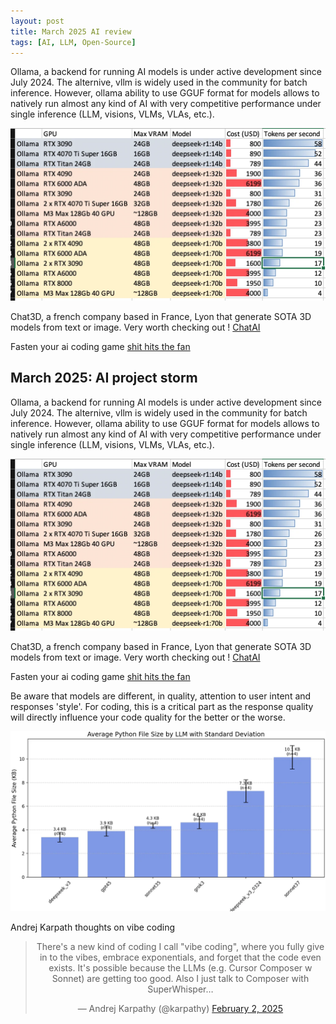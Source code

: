 ```yaml
---
layout: post
title: March 2025 AI review
tags: [AI, LLM, Open-Source]
---
```


Ollama, a backend for running AI models is under active development since July 2024. The alternive, vllm is widely used in the community for batch inference. However, ollama ability to use GGUF format for models allows to natively run almost any kind of AI with very competitive performance under single inference (LLM, visions, VLMs, VLAs, etc.).

![Ollama, Speed](/images/ollamaspeed.png "Ollama perfomrance comparison")

Chat3D, a french company based in France, Lyon that generate SOTA 3D models from text or image. Very worth checking out !
[ChatAI](https://chat3d.ai/) 

Fasten your ai coding game
[shit hits the fan](https://www.reddit.com/r/ClaudeAI/comments/1jj2ucr/i_completed_a_project_with_100_aigenerated_code/)


## March 2025: AI project storm


Ollama, a backend for running AI models is under active development since July 2024. The alternive, vllm is widely used in the community for batch inference. However, ollama ability to use GGUF format for models allows to natively run almost any kind of AI with very competitive performance under single inference (LLM, visions, VLMs, VLAs, etc.).

![Ollama, Speed](/images/ollamaspeed.png "Ollama perfomrance comparison")

Chat3D, a french company based in France, Lyon that generate SOTA 3D models from text or image. Very worth checking out !
[ChatAI](https://chat3d.ai/) 

Fasten your ai coding game
[shit hits the fan](https://www.reddit.com/r/ClaudeAI/comments/1jj2ucr/i_completed_a_project_with_100_aigenerated_code/)

Be aware that models are different, in quality, attention to user intent and responses 'style'. For coding, this is a critical part as the response quality will directly influence your code quality for the better or the worse.

![python average size](../images/averagepythonsize.png)

Andrej Karpath thoughts on vibe coding
<blockquote class="twitter-tweet" data-dnt="true" align="center"><p lang="en" dir="ltr">There&#39;s a new kind of coding I call &quot;vibe coding&quot;, where you fully give in to the vibes, embrace exponentials, and forget that the code even exists. It&#39;s possible because the LLMs (e.g. Cursor Composer w Sonnet) are getting too good. Also I just talk to Composer with SuperWhisper…</p>&mdash; Andrej Karpathy (@karpathy) <a href="https://twitter.com/karpathy/status/1886192184808149383?ref_src=twsrc%5Etfw">February 2, 2025</a></blockquote>
<script async src="https://platform.twitter.com/widgets.js" charset="utf-8"></script>
